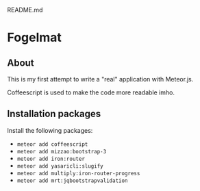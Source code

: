 README.md
# Fogelmat

## About
This is my first attempt to write a "real" application with Meteor.js.

Coffeescript is used to make the code more readable imho.

## Installation packages
Install the following packages:

* `meteor add coffeescript`
* `meteor add mizzao:bootstrap-3`
* `meteor add iron:router`
* `meteor add yasaricli:slugify`
* `meteor add multiply:iron-router-progress`
* `meteor add mrt:jqbootstrapvalidation`